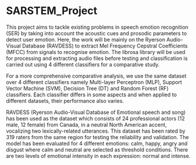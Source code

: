 # SARSTEM_Project

This project aims to tackle existing problems in speech emotion recognition (SER) by taking into account the acoustic cues and prosodic parameters to detect user 
emotion. Here, the work will be mainly on the Ryerson Audio-Visual Database (RAVDESS) to extract Mel Frequency Cepstral Coefficients (MFCC) from signals to 
recognise emotion. The librosa library will be used for processing and extracting audio files before testing and classification is carried out using 4 different 
classifiers for a comparative study. 

For a more comprehensive comparative analysis, we use the same dataset over 4 different classifiers namely Multi-layer Perceptron (MLP), Support Vector Machine (SVM), 
Decision Tree (DT) and Random Forest (RF) classifiers. Each classifier differs in some aspects and when applied to different datasets, their performance also varies. 

RAVDESS (Ryerson Audio-Visual Database of Emotional speech and song) has been used as the dataset which consists of 24 professional actors (12 male, 12 female) from 
Canada, in a neutral North American accent, vocalizing two lexically-related utterances. This dataset has been rated by 319 raters from the same region for testing the 
reliability and validation. The model has been evaluated for 4 different emotions: calm, happy, angry and disgust where calm and neutral are selected as threshold 
conditions. There are two levels of emotional intensity in each expression: normal and intense.

